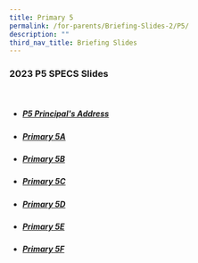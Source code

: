 ```yaml
---
title: Primary 5
permalink: /for-parents/Briefing-Slides-2/P5/
description: ""
third_nav_title: Briefing Slides
---
```


### 2023 P5 SPECS Slides
<br>

* ##### [P5 Principal's Address](/files/2023%20SPECS%20P5%20P%20Address.pdf)
* ##### [Primary 5A](/files/2023%20SPECS%20P5A.pdf)
* ##### [Primary 5B](/files/2023%20SPECS%20P5B.pdf)
* ##### [Primary 5C](/files/2023%20SPECS%20P5C.pdf)
* ##### [Primary 5D](/files/2023%20SPECS%20P5D.pdf)
* ##### [Primary 5E](/files/2023%20SPECS%20P5E.pdf)
* ##### [Primary 5F](/files/2023%20SPECS%20P5F.pdf)